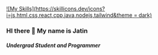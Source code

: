 [![My Skills](https://skillicons.dev/icons?i=js,html,css,react,cpp,java,nodejs,tailwind&theme = dark)](https://skillicons.dev)

### HI there :wave: My name is Jatin

##### Undergrad Student and Programmer 
